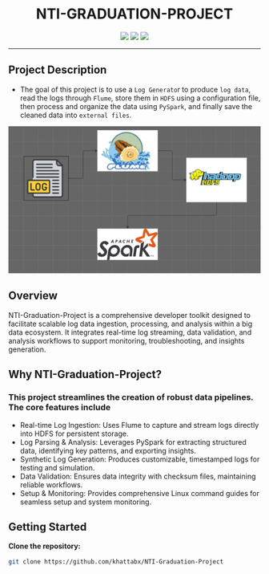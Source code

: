 <h1 align="center">NTI-GRADUATION-PROJECT</h1>


<p align="center">
  <img src="https://img.shields.io/github/last-commit/khattabx/NTI-Graduation-Project" />
  <img src="https://img.shields.io/badge/jupyter%20notebook-64.8%25-brightgreen" />
  <img src="https://img.shields.io/github/languages/count/khattabx/NTI-Graduation-Project" />
</p>

---

## Project Description

- The goal of this project is to use a `Log Generato`r to produce `log data`, read the logs through `Flume`, store them in `HDFS` using a configuration file, then process and organize the data using `PySpark`, and finally save the cleaned data into `external files`.

<p align="center">
  <img src="images/1.png" />
</p>

## Overview

NTI-Graduation-Project is a comprehensive developer toolkit designed to facilitate scalable log data
ingestion, processing, and analysis within a big data ecosystem. It integrates real-time log streaming, data
validation, and analysis workflows to support monitoring, troubleshooting, and insights generation.

## Why NTI-Graduation-Project?

### This project streamlines the creation of robust data pipelines. The core features include

- Real-time Log Ingestion: Uses Flume to capture and stream logs directly into HDFS for persistent
storage.
- Log Parsing & Analysis: Leverages PySpark for extracting structured data, identifying key patterns,
    and exporting insights.
- Synthetic Log Generation: Produces customizable, timestamped logs for testing and simulation.
- Data Validation: Ensures data integrity with checksum files, maintaining reliable workflows.
- Setup & Monitoring: Provides comprehensive Linux command guides for seamless setup and
    system monitoring.

## Getting Started

**Clone the repository:**

```bash
git clone https://github.com/khattabx/NTI-Graduation-Project

